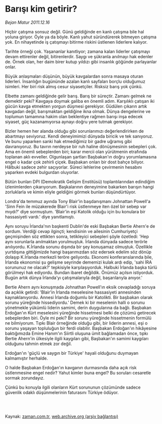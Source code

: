 # Barışı kim getirir?

*Bejan Matur 2011.12.16*

<td class="columnist-detail">
<p>Hiçbir çatışma sonsuz değil. Günü geldiğinde en kanlı çatışma bile hal yoluna giriyor. Öyle ya da böyle. Kanlı yahut süründürerek bitmeyen çatışma yok. En nihayetinde iş çatışmayı bitirme riskini üstlenen liderlere kalıyor.</p>
<p>
<div id="haberMetinDiv">
<p>Tarihte örneği çok. Yaşananlar kanıtlıyor; zamana kalan liderler çatışmayı devam ettirenler değil, bitirenlerdir. Saygı ve şükranla anılmayı hak edenler de. Örnek olan, her daim birer kutup yıldızı gibi insanlık göğünde parlayanlar onlar.
<p>Büyük anlaşmaları düşünün, büyük kavgalardan sonra masaya oturan liderleri. İnsanlığın bugününde azalan kanlı sayfaları borçlu olduğumuz isimleri. Her biri risk almış cesur siyasetçiler. Risksiz barış yok çünkü.
<p>Elbette zamanı geldiğinde gelir barış. Barış bir süreçtir. Zamanı gelmek ne demektir peki? Kavgaya doymak galiba en önemli adım. Karşılıklı çatışan iki gücün kavga etmekten yorgun düşmesi gerekiyor. Güdülen çıkarın artık kavgadan değil, barışmaktan geldiğine ikna olmak. Dünya dengelerine ve toplumun tamamına hakim olan beklentiye rağmen barışı inşa edecek siyaset, güç kazanamıyorsa aynayı doğru yere tutmak gerekiyor. 
<p>Bizler hemen her alanda olduğu gibi sorunlarımızı değerlendirirken de abartmayı seviyoruz. Kendi deneyimimizi dünyada biricik ve tek sanıyoruz. Ve bunu yaparken sanki hak etmediğimiz bir gadre uğramış gibi davranıyoruz. Bu tavrın nerdeyse bir ruh haline dönüşmesinin sebepleri çok. Ama en önemli sebeplerden biri; karar mercii olan yürütmenin etrafında toplanan aklı evveller. Olgunlaşan şartları Başbakan'ın doğru yorumlamasına engel o kadar çok zehirli çiçek. Başbakan onları bir dost bahçe biliyor. Hâlbuki sadece zehir saçıyorlar. Süreci lehlerine çevirmenin hesabını yaparken evdeki bulgurdan oluyorlar.
<p>Bütün bunları DPI (Demokratik Gelişim Enstitüsü) toplantılarından edindiğim izlenimlerden çıkarıyorum. Başkalarının deneyimine bakarken barışın hangi zorluklarla ve kimin eliyle geldiğini görmek bunları düşündürtüyor.
<p>Londra'da temmuz ayında Tony Blair'in başdanışmanı Johnattan Powell'a 'Sinn Fein ile müzakerede Blair'i risk üstlenmeye iten özel bir sebep var mıydı?' diye sormuştum. 'Blair'in eşi Katolik olduğu için bu konulara bir hassasiyeti vardı.' diye yanıtlamıştı. 
<p>Aynı soruyu İrlanda'nın başkenti Dublin'de eski Başbakan Bertie Ahern'e de sordum. Verdiği cevap ilginçti; kendisinin ve ailesinin Cumhuriyetçi geçmişinden söz ettikten sonra, tetikleyici sebepleri şöyle özetledi: 'Hep aynı sorunlarla anılmaktan yorulmuştuk. İrlanda dünyada sadece terörle anılıyordu. K.İrlanda sorunu dışında bir şey konuşamaz olmuştuk. Özellikle yurtdışına gittiğimizde hangi başarımızdan söz edersek edelim söz dönüp dolaşıp K.İrlanda merkezli teröre geliyordu. Ekonomi konferanslarında bile, İrlanda ekonomisi şu gelişme seyrinde dememizi kulak ardı edip, 'sahi İRA sorununuz ne olacak?' tepkisiyle karşılaşıyorduk. Halbuki İrlanda başka türlü görülmeyi hak ediyordu. Bundan ibaret değildik. Önümüz açılsın istiyorduk. Bugün artık dünya İrlanda'yı çatışmalarıyla değil, başarılarıyla anıyor.'
<p>Bertie Ahern aynı konuşmada Johnathan Powell'ın eksik cevapladığı soruya da açıklık getirdi: 'Blair'in İrlanda meselesine hassasiyeti annesinden kaynaklanıyordu. Annesi İrlanda doğumlu bir Katolikti. Bir başbakan olarak sorunu yüreğinde hissediyordu.' Demek ki bir meselenin halli o sorunu yönetmekle yükümlü liderin samimi, derin duygularına da bağlı. Başbakan Erdoğan'ın Kürt meselesini yüreğinde hissetmesi belki de çözümü getirecek sebeplerden biri. Öyle mi peki? Bir sorunu yüreğinde hissetmenin formülü ne bilmiyorum. Tıpkı Blair örneğinde olduğu gibi, bir liderin annesi, eşi o sorunu yaşayan topluluğun bir ferdi olabilir. Başbakan Erdoğan'ın hikâyesine baktığımızda Emine Hanım'ın Siirtli oluşuna ümit bağlamadan önce, tıpkı Bertie Ahern'in ülkesiyle ilgili kaygıları gibi, Başbakan'ın samimi kaygıları olduğunu tahmin etmek zor değil.
<p>Erdoğan'ın 'güçlü ve saygın bir Türkiye' hayali olduğunu duymayan kalmamıştır herhalde.
<p>O halde Başbakan Erdoğan'ın kavganın durmasında daha açık risk üstlenmesine engel nedir? Yahut kimler buna engel? Bu soruları cesaretle sormak zorundayız.
<p>Çünkü bu konuyla ilgili olanların Kürt sorununun çözümünde sadece güvenlik odaklı düşünmelerinin faturasını Türkiye ödüyor. </p></p></p></p></p></p></p></p></p></p></p></div>
</p>


<p><br>
		 </br></p></td>

Kaynak: [zaman.com.tr](http://zaman.com.tr/yazar.do?yazino=1215552), [web.archive.org (arşiv bağlantısı)](http://web.archive.org/web/20120110045912/http://www.zaman.com.tr:80/yazar.do?yazino=1215552)
